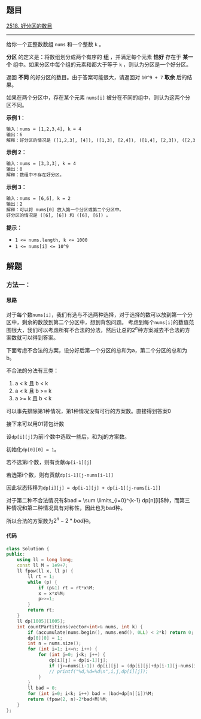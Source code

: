 ## 题目

[2518. 好分区的数目](https://leetcode.cn/problems/number-of-great-partitions/)

---

给你一个正整数数组 `nums` 和一个整数 `k` 。

**分区** 的定义是：将数组划分成两个有序的 **组** ，并满足每个元素 **恰好** 存在于 **某一个** 组中。如果分区中每个组的元素和都大于等于 `k` ，则认为分区是一个好分区。

返回 **不同** 的好分区的数目。由于答案可能很大，请返回对 `10^9 + 7` **取余** 后的结果。

如果在两个分区中，存在某个元素 `nums[i]` 被分在不同的组中，则认为这两个分区不同。

  

**示例 1：**

```txt
输入：nums = [1,2,3,4], k = 4
输出：6
解释：好分区的情况是 ([1,2,3], [4]), ([1,3], [2,4]), ([1,4], [2,3]), ([2,3], [1,4]), ([2,4], [1,3]) 和 ([4], [1,2,3]) 。
```

**示例 2：**

```txt
输入：nums = [3,3,3], k = 4
输出：0
解释：数组中不存在好分区。
```

**示例 3：**

```txt
输入：nums = [6,6], k = 2
输出：2
解释：可以将 nums[0] 放入第一个分区或第二个分区中。
好分区的情况是 ([6], [6]) 和 ([6], [6]) 。
```
  

**提示：**

-   `1 <= nums.length, k <= 1000`
-   `1 <= nums[i] <= 10^9`

  

## 解题

### 方法一：

#### 思路

对于每个数`nums[i]`，我们有选与不选两种选择，对于选择的数可以放到第一个分区中，剩余的数放到第二个分区中，想到背包问题。
考虑到每个`nums[i]`的数值范围很大，我们可以考虑所有不合法的分法，然后让总的$2^n$种方案减去不合法的方案数就可以得到答案。

下面考虑不合法的方案，设分好后第一个分区的总和为a，第二个分区的总和为b。

不合法的分法有三类：
1. a < k 且 b < k
2. a < k 且 b >= k
3. a >= k 且 b < k

可以事先排除第1种情况，第1种情况没有可行的方案数。直接得到答案0

接下来可以用01背包计数

设`dp[i][j]`为前i个数中选取一些后，和为j的方案数。

初始化`dp[0][0] = 1`。

若不选第i个数，则有贡献`dp[i-1][j]`

若选第i个数，则有贡献`dp[i-1][j-nums[i-1]]`

因此状态转移为`dp[i][j] = dp[i-1][j] + dp[i-1][j-nums[i-1]]`

对于第二种不合法情况有$bad = \sum \limits_{i=0}^{k-1} dp[n][i]$种，而第三种情况和第二种情况具有对称性，因此也为bad种。

所以合法的方案数为$2^n-2*bad$种。

#### 代码

```cpp
class Solution {
public:
    using ll = long long;
    const ll M = 1e9+7;
    ll fpow(ll x, ll p) {
        ll rt = 1;
        while (p) {
            if (p&1) rt = rt*x%M;
            x = x*x%M;
            p>>=1;
        }
        return rt;
    }
    ll dp[1005][1005];
    int countPartitions(vector<int>& nums, int k) {
        if (accumulate(nums.begin(), nums.end(), 0LL) < 2*k) return 0;
        dp[0][0] = 1;
        int n = nums.size();
        for (int i=1; i<=n; i++) {
            for (int j=0; j<k; j++) {
                dp[i][j] = dp[i-1][j];
                if (j>=nums[i-1]) dp[i][j] = (dp[i][j]+dp[i-1][j-nums[i-1]])%M;
                // printf("%d,%d=%d\n",i,j,dp[i][j]);
            }
        }
        ll bad = 0;
        for (int i=0; i<k; i++) bad = (bad+dp[n][i])%M;
        return (fpow(2, n)-2*bad+M)%M;
    }
};
```
